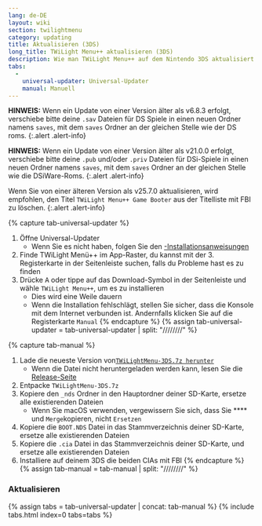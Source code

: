 ```yaml
---
lang: de-DE
layout: wiki
section: twilightmenu
category: updating
title: Aktualisieren (3DS)
long_title: TWiLight Menu++ aktualisieren (3DS)
description: Wie man TWiLight Menu++ auf dem Nintendo 3DS aktualisiert
tabs:
  - 
    universal-updater: Universal-Updater
    manual: Manuell
---
```


**HINWEIS:** Wenn ein Update von einer Version älter als v6.8.3 erfolgt, verschiebe bitte deine `.sav` Dateien für DS Spiele in einen neuen Ordner namens `saves`, mit dem `saves` Ordner an der gleichen Stelle wie der DS roms.
{:.alert .alert-info}

**HINWEIS:** Wenn ein Update von einer Version älter als v21.0.0 erfolgt, verschiebe bitte deine `.pub` und/oder `.priv` Dateien für DSi-Spiele in einen neuen Ordner namens `saves`, mit dem `saves` Ordner an der gleichen Stelle wie die DSiWare-Roms.
{:.alert .alert-info}

Wenn Sie von einer älteren Version als v25.7.0 aktualisieren, wird empfohlen, den Titel `TWiLight Menu++ Game Booter` aus der Titelliste mit FBI zu löschen.
{:.alert .alert-info}

{% capture tab-universal-updater %}
1. Öffne Universal-Updater
    - Wenn Sie es nicht haben, folgen Sie den [-Installationsanweisungen](installing-3ds)
1. Finde TWiLight Menü++ im App-Raster, du kannst mit der 3. Registerkarte in der Seitenleiste suchen, falls du Probleme hast es zu finden
1. Drücke <kbd class="face">A</kbd> oder tippe auf das Download-Symbol in der Seitenleiste und wähle `TWiLight Menu++`, um es zu installieren
    - Dies wird eine Weile dauern
    - Wenn die Installation fehlschlägt, stellen Sie sicher, dass die Konsole mit dem Internet verbunden ist. Andernfalls klicken Sie auf die Registerkarte `Manual`
{% endcapture %}
{% assign tab-universal-updater = tab-universal-updater | split: "////////" %}

{% capture tab-manual %}
1. Lade die neueste Version von[`TWiLightMenu-3DS.7z herunter`](https://github.com/DS-Homebrew/TWiLightMenu/releases/latest/download/TWiLightMenu-3DS.7z)
    - Wenn die Datei nicht heruntergeladen werden kann, lesen Sie die [Release-Seite](https://github.com/DS-Homebrew/TWiLightMenu/releases/latest)
1. Entpacke `TWiLightMenu-3DS.7z`
1. Kopiere den `_nds` Ordner in den Hauptordner deiner SD-Karte, ersetze alle existierenden Dateien
    - Wenn Sie macOS verwenden, vergewissern Sie sich, dass Sie **** und `Merge`kopieren, nicht `Ersetzen`
1. Kopiere die `BOOT.NDS` Datei in das Stammverzeichnis deiner SD-Karte, ersetze alle existierenden Dateien
1. Kopiere die `.cia` Datei in das Stammverzeichnis deiner SD-Karte, und ersetze alle existierenden Dateien
1. Installiere auf deinem 3DS die beiden CIAs mit FBI
{% endcapture %}
{% assign tab-manual = tab-manual | split: "////////" %}

### Aktualisieren

{% assign tabs = tab-universal-updater | concat: tab-manual %}
{% include tabs.html index=0 tabs=tabs %}

